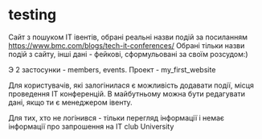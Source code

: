 # testing
 Сайт з пошуком IT івентів, обрані реальні назви подій за посиланням https://www.bmc.com/blogs/tech-it-conferences/
 Обрані тільки назви подій з сайту, інші дані - фейкові, сформульовані за своїм розсудом:)
 
 Э 2 застосунки - members, events. Проект - my_first_website
  
 
  Для користувачів, які залогінилася є можливість додавати події, місця проведення IT конференцій. В майбутньому можна бути редагувати дані, якщо ти є менеджером івенту.
  
  Для тих, хто не логінився - тільки перегляд інформації і немає інформації про запрошення на IT club University
  
  
  
